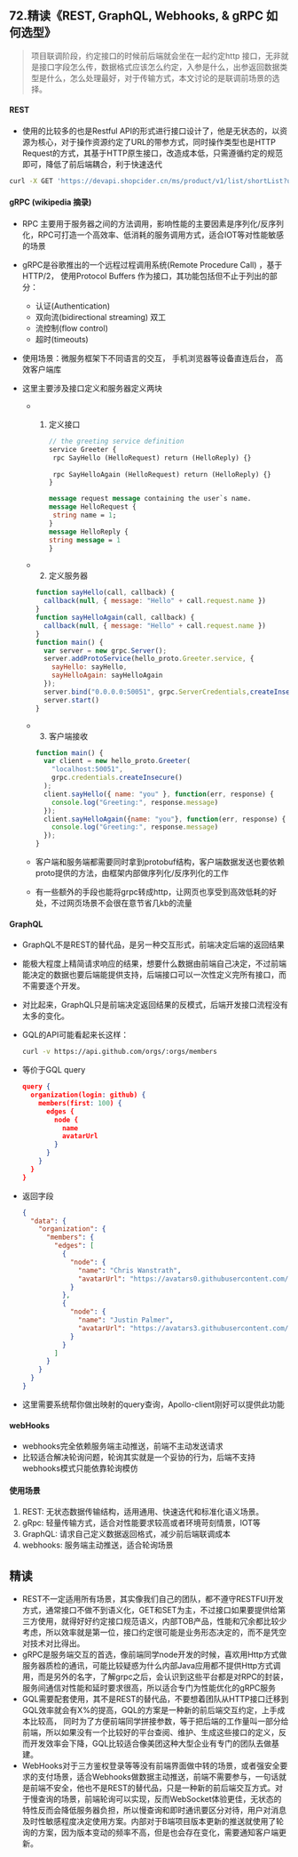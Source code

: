 ## **72.精读《REST, GraphQL, Webhooks, & gRPC 如何选型》**

> 项目联调阶段，约定接口的时候前后端就会坐在一起约定http 接口，无非就是接口字段怎么传，数据格式应该怎么约定，入参是什么，出参返回数据类型是什么，怎么处理最好，对于传输方式，本文讨论的是联调前场景的选择。



#### REST

- 使用的比较多的也是Restful API的形式进行接口设计了，他是无状态的，以资源为核心，对于操作资源约定了URL的带参方式，同时操作类型也是HTTP Request的方式，其基于HTTP原生接口，改造成本低，只需遵循约定的规范即可，降低了前后端耦合，利于快速迭代

```bash
curl -X GET 'https://devapi.shopcider.cn/ms/product/v1/list/shortList?uid=0&local=en&lang=en&timestamp=1632715283453&version=2.0.0&device=Web&deviceId=1111&country=US&currency=USD&adsChannel=%7B%7D&timeZone=28800&logTime=1632686483453&accessToken=xxx&collectionId=12&page=1&size=20' -H 'accesstoken: yyy'
```



#### gRPC (wikipedia 摘录)

- RPC 主要用于服务器之间的方法调用，影响性能的主要因素是序列化/反序列化，RPC可打造一个高效率、低消耗的服务调用方式，适合IOT等对性能敏感的场景

- gRPC是谷歌推出的一个远程过程调用系统(Remote Procedure Call) ，基于HTTP/2， 使用Protocol Buffers 作为接口，其功能包括但不止于列出的部分：

  - 认证(Authentication)
  - 双向流(bidirectional streaming) 双工
  - 流控制(flow control)
  - 超时(timeouts)

- 使用场景：微服务框架下不同语言的交互， 手机浏览器等设备直连后台， 高效客户端库

- 这里主要涉及接口定义和服务器定义两块

  - 1. 定义接口

       ```protobuf
       // the greeting service definition
       service Greeter {
       	rpc SayHello (HelloRequest) return (HelloReply) {}
       	
       	rpc SayHelloAgain (HelloRequest) return (HelloReply) {}
       }
       
       message request message containing the user`s name.
       message HelloRequest {
       	string name = 1;
       }
       message HelloReply {
       string message = 1
       }
       ```

  - 2. 定义服务器

    ```js
    function sayHello(call, callback) {
      callback(null, { message: "Hello" + call.request.name })
    }
    function sayHelloAgain(call, callback) {
      callback(null, { message: "Hello" + call.request.name })
    }
    function main() {
      var server = new grpc.Server();
      server.addProtoService(hello_proto.Greeter.service, {
        sayHello: sayHello,
        sayHelloAgain: sayHelloAgain
      });
      server.bind("0.0.0.0:50051", grpc.ServerCredentials,createInsecure());
      server.start()
    }
    ```

  - 3. 客户端接收

    ```js
    function main() {
      var client = new hello_proto.Greeter(
      	"localhost:50051",
        grpc.credentials.createInsecure()
      );
      client.sayHello({ name: "you" }, function(err, response) {
        console.log("Greeting:", response.message)
      });
      client.sayHelloAgain({name: "you"}, function(err, response) {
        console.log("Greeting:", response.message)
      });
    }
    ```

  - 客户端和服务端都需要同时拿到protobuf结构，客户端数据发送也要依赖proto提供的方法，由框架内部做序列化/反序列化的工作
  - 有一些额外的手段也能将grpc转成http，让网页也享受到高效低耗的好处，不过网页场景不会很在意节省几kb的流量

#### GraphQL

- GraphQL不是REST的替代品，是另一种交互形式，前端决定后端的返回结果

- 能极大程度上精简请求响应的结果，想要什么数据由前端自己决定，不过前端能决定的数据也要后端能提供支持，后端接口可以一次性定义完所有接口，而不需要逐个开发。

- 对比起来，GraphQL只是前端决定返回结果的反模式，后端开发接口流程没有太多的变化。

- GQL的API可能看起来长这样：

  ```bash
  curl -v https://api.github.com/orgs/:orgs/members
  ```

- 等价于GQL query

  ```json
  query {
    organization(login: github) {
      members(first: 100) {
        edges {
          node {
            name
            avatarUrl
          }
        }
      }
    }
  }
  ```

- 返回字段

  ````json
  {
    "data": {
      "organization": {
        "members": {
          "edges": [
            {
              "node": {
                "name": "Chris Wanstrath",
                "avatarUrl": "https://avatars0.githubusercontent.com/u/2?v=4"
              }
            },
            {
              "node": {
                "name": "Justin Palmer",
                "avatarUrl": "https://avatars3.githubusercontent.com/u/25?v=4"
              }
            }
          ]
        }
      }
    }
  }
  ````

- 这里需要系统帮你做出映射的query查询，Apollo-client刚好可以提供此功能



#### webHooks

- webhooks完全依赖服务端主动推送，前端不主动发送请求
- 比较适合解决轮询问题，轮询其实就是一个妥协的行为，后端不支持webhooks模式只能依靠轮询模仿



#### 使用场景

1. REST: 无状态数据传输结构，适用通用、快速迭代和标准化语义场景。
2. gRpc: 轻量传输方式，适合对性能要求较高或者环境苛刻情景，IOT等
3. GraphQL: 请求自己定义数据返回格式，减少前后端联调成本
4. webhooks: 服务端主动推送，适合轮询场景



## 精读

- REST不一定适用所有场景，其实像我们自己的团队，都不遵守RESTFUl开发方式，通常接口不做不到语义化，GET和SET为主，不过接口如果要提供给第三方使用，就得好好约定接口规范语义，内部TOB产品，性能和冗余都比较少考虑，所以效率就是第一位，接口约定很可能是业务形态决定的，而不是凭空对技术对比得出。
- gRPC是服务端交互的首选，像前端同学node开发的时候，喜欢用Http方式做服务器质检的通讯，可能比较疑惑为什么内部Java应用都不提供Http方式调用，而是另外的名字，了解grpc之后，会认识到这些平台都是对RPC的封装，服务间通信对性能和延时要求很高，所以适合专门为性能优化的gRPC服务
- GQL需要配套使用，其不是REST的替代品，不要想着团队从HTTP接口迁移到GQL效率就会有X%的提高，GQL的方案是一种新的前后端交互约定，上手成本比较高， 同时为了方便前端同学拼接参数，等于把后端的工作量叫一部分给前端，所以如果没有一个比较好的平台查阅、维护、生成这些接口的定义，反而开发效率会下降，GQL比较适合像美团这种大型企业有专门的团队去做基建。
- WebHooks对于三方鉴权登录等等没有前端界面做中转的场景，或者强安全要求的支付场景，适合Webhooks做数据主动推送，前端不需要参与，一句话就是前端不安全，他也不是REST的替代品，只是一种新的前后端交互方式。对于慢查询的场景，前端轮询可以实现，反而WebSocket体验更佳，无状态的特性反而会降低服务器负担，所以慢查询和即时通讯要区分对待，用户对消息及时性敏感程度决定使用方案。内部对于B端项目版本更新的推送就使用了轮询的方案，因为版本变动的频率不高，但是也会存在变化，需要通知客户端更新。